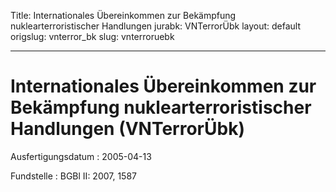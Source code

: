 Title: Internationales Übereinkommen zur Bekämpfung nuklearterroristischer Handlungen
jurabk: VNTerrorÜbk
layout: default
origslug: vnterror_bk
slug: vnterroruebk

---

# Internationales Übereinkommen zur Bekämpfung nuklearterroristischer Handlungen (VNTerrorÜbk)

Ausfertigungsdatum
:   2005-04-13

Fundstelle
:   BGBl II: 2007, 1587

